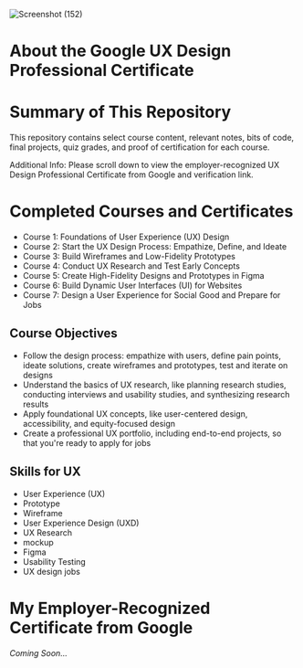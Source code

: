![Screenshot (152)](https://github.com/user-attachments/assets/4586ecce-3db4-4d7d-a438-3c9256b56307)
# About the Google UX Design Professional Certificate
# Summary of This Repository
This repository contains select course content, relevant notes, bits of code, final projects, quiz grades, and proof of certification for each course.

Additional Info: Please scroll down to view the employer-recognized UX Design Professional Certificate from Google and verification link.
# Completed Courses and Certificates
- Course 1: Foundations of User Experience (UX) Design
- Course 2: Start the UX Design Process: Empathize, Define, and Ideate
- Course 3: Build Wireframes and Low-Fidelity Prototypes
- Course 4: Conduct UX Research and Test Early Concepts
- Course 5: Create High-Fidelity Designs and Prototypes in Figma
- Course 6: Build Dynamic User Interfaces (UI) for Websites
- Course 7: Design a User Experience for Social Good and Prepare for Jobs
## Course Objectives
- Follow the design process: empathize with users, define pain points, ideate solutions, create wireframes and prototypes, test and iterate on designs
- Understand the basics of UX research, like planning research studies, conducting interviews and usability studies, and synthesizing research results
- Apply foundational UX concepts, like user-centered design, accessibility, and equity-focused design
- Create a professional UX portfolio, including end-to-end projects, so that you're ready to apply for jobs
## Skills for UX
- User Experience (UX)
- Prototype
- Wireframe
- User Experience Design (UXD)
- UX Research
- mockup
- Figma
- Usability Testing
- UX design jobs
# My Employer-Recognized Certificate from Google
*Coming Soon...*
